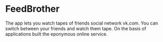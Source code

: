 FeedBrother
==========

The app lets you watch tapes of friends social network vk.com. You can switch between your friends and watch them tape. On the basis of applications built the eponymous online service.
